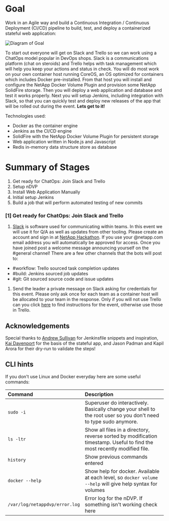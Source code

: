 # Goal #
Work in an Agile way and build a Continuous Integration / Continuous Deployment (CI/CD) pipeline to build, test, and deploy a containerized stateful web application:

![Diagram of Goal](https://cloud.githubusercontent.com/assets/917241/22088722/60f5e71a-dde6-11e6-8307-0160f2cc6ca8.png)

To start out everyone will get on Slack and Trello so we can work using a ChatOps model popular in DevOps shops.  Slack is a communications platform (chat on steroids) and Trello helps with task management which will help you keep your actions and status in check.  You will do most work on your own container host running CoreOS, an OS optimized for containers which includes Docker pre-installed.  From that host you will install and configure the NetApp Docker Volume Plugin and provision some NetApp SolidFire storage.  Then you will deploy a web application and database and test it works properly.  Next you will setup Jenkins, including integration with Slack, so that you can quickly test and deploy new releases of the app that will be rolled out during the event.  **Lets get to it!**

Technologies used:

- Docker as the container engine
- Jenkins as the CI/CD engine
- SolidFire with the NetApp Docker Volume Plugin for persistent storage
- Web application written in Node.js and Javascript
- Redis in-memory data structure store as database

# Summary of Stages #

1. Get ready for ChatOps:  Join Slack and Trello
1. Setup nDVP
1. Install Web Application Manually
1. Initial setup Jenkins
1. Build a job that will perform automated testing of new commits

### [1] Get ready for ChatOps:  Join Slack and Trello ###
1. [Slack](https://www.slack.com) is software used for communicating within teams.  In this event we will use it for Q/A as well as updates from other tooling. Please create an account and sign in at [NetApp Hackathon](https://netapp-hackathon.slack.com/).  If you use your @netapp.com email address you will automatically be approved for access.  Once you have joined post a welcome message announcing yourself on the #general channel!  There are a few other channels that the bots will post to:
 - #workflow: Trello sourced task completion updates
 - #build: Jenkins sourced job updates
 - #git: Git sourced source code and issue updates
1. Send the leader a private message on Slack asking for credentials for this event.  Please only ask once for each team as a container host will be allocated to your team in the response.  Only if you will not use Trello can you click [here](TRELLO.md) to find instructions for the event, otherwise use those in Trello.

## Acknowledgements ##

Special thanks to [Andrew Sullivan](https://github.com/acsulli) for Jenkinsfile snippets and inspiration, [Kai Davenport](https://github.com/binocarlos) for the basis of the stateful app, and Jason Padman and Kapil Arora for their dry-run to validate the steps!

## CLI hints ##

If you don't use Linux and Docker everyday here are some useful commands:

| Command     | Description     |
| :------------- | :------------- |
| `sudo -i`     | Superuser do interactively.  Basically change your shell to the root user so you don't need to type sudo anymore.   |
| `ls -ltr`     | Show all files in a directory, reverse sorted by modification timestamp.  Useful to find the most recently modified file.|
| `history`     | Show previous commands entered|
| `docker --help` | Show help for docker.  Available at each level, so `docker volume --help` will give help syntax for volumes |
| `/var/log/netappdvp/error.log` | Error log for the nDVP.  If something isn't working check here |
